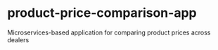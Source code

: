 # product-price-comparison-app
Microservices-based application for comparing product prices across dealers
